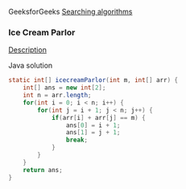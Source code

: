 GeeksforGeeks [Searching algorithms](https://www.geeksforgeeks.org/searching-algorithms/)

### Ice Cream Parlor
[Description](https://www.hackerrank.com/challenges/icecream-parlor/problem)

Java solution
```java
static int[] icecreamParlor(int m, int[] arr) {
    int[] ans = new int[2];
    int n = arr.length;
    for(int i = 0; i < n; i++) {
        for(int j = i + 1; j < n; j++) {
            if(arr[i] + arr[j] == m) {
                ans[0] = i + 1;
                ans[1] = j + 1;
                break;
            }
        }
    }
    return ans;
}
```